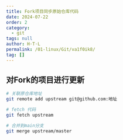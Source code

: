 ```yaml
---
title: Fork项目同步原始仓库代码
date: 2024-07-22
order: 2
category:
  - git
tags: null
author: H·T·L
permalink: /01-linux/Git/va1f0ik8/
tag: []
---
```


## 对Fork的项目进行更新

```sh
# 关联原仓库地址
git remote add upstream git@github.com:地址

# fetch 代码
git fetch upstream

# 合并到main分支
git merge upstream/master
```